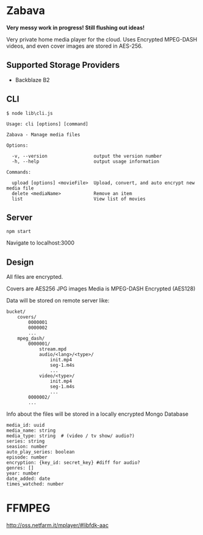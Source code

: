 # Zabava

**Very messy work in progress! Still flushing out ideas!**


Very private home media player for the cloud. 
Uses Encrypted MPEG-DASH videos, and even cover images are stored in AES-256.

## Supported Storage Providers 

* Backblaze B2

## CLI 

```
$ node lib\cli.js

Usage: cli [options] [command]

Zabava - Manage media files

Options:

  -v, --version                 output the version number
  -h, --help                    output usage information

Commands:

  upload [options] <movieFile>  Upload, convert, and auto encrypt new media file
  delete <mediaName>            Remove an item
  list                          View list of movies

```


## Server

```
npm start
```

Navigate to localhost:3000 


## Design

All files are encrypted. 

Covers are AES256 JPG images
Media is MPEG-DASH Encrypted (AES128)

Data will be stored on remote server like: 

    bucket/
        covers/ 
            0000001
            0000002
            ...
        mpeg_dash/
            0000001/
                stream.mpd
                audio/<lang>/<type>/
                    init.mp4
                    seg-1.m4s 
                    ...
                video/<type>/
                    init.mp4
                    seg-1.m4s 
                    ...
            0000002/
            ...
            
            
Info about the files will be stored in a locally encrypted Mongo Database


    media_id: uuid
    media_name: string
    media_type: string  # (video / tv show/ audio?)
    series: string
    seasion: number
    auto_play_series: boolean
    episode: number
    encryption: {key_id: secret_key} #diff for audio?
    genres: []
    year: number
    date_added: date
    times_watched: number
    
    
     
    
    
    
# FFMPEG 

http://oss.netfarm.it/mplayer/#libfdk-aac


